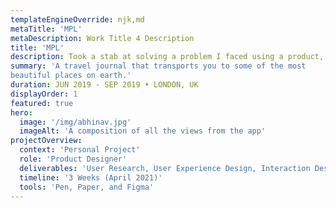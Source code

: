 ```yaml
---
templateEngineOverride: njk,md
metaTitle: 'MPL'
metaDescription: Work Title 4 Description
title: 'MPL'
description: Took a stab at solving a problem I faced using a product, through design of course.
summary: 'A travel journal that transports you to some of the most
beautiful places on earth.'
duration: JUN 2019 - SEP 2019 • LONDON, UK
displayOrder: 1
featured: true
hero:
  image: '/img/abhinav.jpg'
  imageAlt: 'A composition of all the views from the app'
projectOverview:
  context: 'Personal Project'
  role: 'Product Designer'
  deliverables: 'User Research, User Experience Design, Interaction Design, Visual Design and Prototyping'
  timeline: '3 Weeks (April 2021)'
  tools: 'Pen, Paper, and Figma'
---
```

